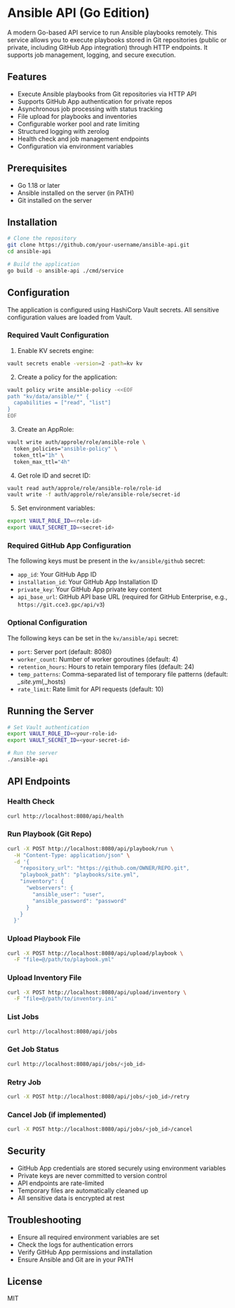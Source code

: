 # Ansible API (Go Edition)

A modern Go-based API service to run Ansible playbooks remotely. This service allows you to execute playbooks stored in Git repositories (public or private, including GitHub App integration) through HTTP endpoints. It supports job management, logging, and secure execution.

## Features

- Execute Ansible playbooks from Git repositories via HTTP API
- Supports GitHub App authentication for private repos
- Asynchronous job processing with status tracking
- File upload for playbooks and inventories
- Configurable worker pool and rate limiting
- Structured logging with zerolog
- Health check and job management endpoints
- Configuration via environment variables

## Prerequisites

- Go 1.18 or later
- Ansible installed on the server (in PATH)
- Git installed on the server

## Installation

```bash
# Clone the repository
git clone https://github.com/your-username/ansible-api.git
cd ansible-api

# Build the application
go build -o ansible-api ./cmd/service
```

## Configuration

The application is configured using HashiCorp Vault secrets. All sensitive configuration values are loaded from Vault.

### Required Vault Configuration

1. Enable KV secrets engine:
```bash
vault secrets enable -version=2 -path=kv kv
```

2. Create a policy for the application:
```bash
vault policy write ansible-policy -<<EOF
path "kv/data/ansible/*" {
  capabilities = ["read", "list"]
}
EOF
```

3. Create an AppRole:
```bash
vault write auth/approle/role/ansible-role \
  token_policies="ansible-policy" \
  token_ttl="1h" \
  token_max_ttl="4h"
```

4. Get role ID and secret ID:
```bash
vault read auth/approle/role/ansible-role/role-id
vault write -f auth/approle/role/ansible-role/secret-id
```

5. Set environment variables:
```bash
export VAULT_ROLE_ID=<role-id>
export VAULT_SECRET_ID=<secret-id>
```

### Required GitHub App Configuration

The following keys must be present in the `kv/ansible/github` secret:

- `app_id`: Your GitHub App ID
- `installation_id`: Your GitHub App Installation ID
- `private_key`: Your GitHub App private key content
- `api_base_url`: GitHub API base URL (required for GitHub Enterprise, e.g., `https://git.cce3.gpc/api/v3`)

### Optional Configuration

The following keys can be set in the `kv/ansible/api` secret:

- `port`: Server port (default: 8080)
- `worker_count`: Number of worker goroutines (default: 4)
- `retention_hours`: Hours to retain temporary files (default: 24)
- `temp_patterns`: Comma-separated list of temporary file patterns (default: *_site.yml,*_hosts)
- `rate_limit`: Rate limit for API requests (default: 10)

## Running the Server

```bash
# Set Vault authentication
export VAULT_ROLE_ID=<your-role-id>
export VAULT_SECRET_ID=<your-secret-id>

# Run the server
./ansible-api
```

## API Endpoints

### Health Check

```bash
curl http://localhost:8080/api/health
```

### Run Playbook (Git Repo)

```bash
curl -X POST http://localhost:8080/api/playbook/run \
  -H "Content-Type: application/json" \
  -d '{
    "repository_url": "https://github.com/OWNER/REPO.git",
    "playbook_path": "playbooks/site.yml",
    "inventory": {
      "webservers": {
        "ansible_user": "user",
        "ansible_password": "password"
      }
    }
  }'
```

### Upload Playbook File

```bash
curl -X POST http://localhost:8080/api/upload/playbook \
  -F "file=@/path/to/playbook.yml"
```

### Upload Inventory File

```bash
curl -X POST http://localhost:8080/api/upload/inventory \
  -F "file=@/path/to/inventory.ini"
```

### List Jobs

```bash
curl http://localhost:8080/api/jobs
```

### Get Job Status

```bash
curl http://localhost:8080/api/jobs/<job_id>
```

### Retry Job

```bash
curl -X POST http://localhost:8080/api/jobs/<job_id>/retry
```

### Cancel Job (if implemented)

```bash
curl -X POST http://localhost:8080/api/jobs/<job_id>/cancel
```

## Security

- GitHub App credentials are stored securely using environment variables
- Private keys are never committed to version control
- API endpoints are rate-limited
- Temporary files are automatically cleaned up
- All sensitive data is encrypted at rest

## Troubleshooting

- Ensure all required environment variables are set
- Check the logs for authentication errors
- Verify GitHub App permissions and installation
- Ensure Ansible and Git are in your PATH

## License

MIT
